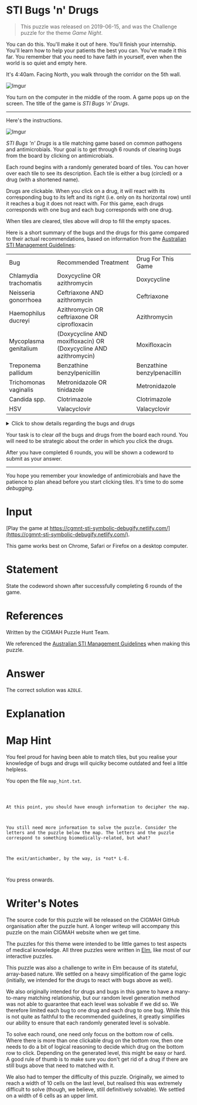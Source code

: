 

# STI Bugs 'n' Drugs

> This puzzle was released on 2019-06-15, and was the Challenge puzzle for the theme *Game Night*. 

You can do this. You'll make it out of here. You'll finish your internship. You'll learn how to help your patients the best you can. You've made it this far. You remember that you need to have faith in yourself, even when the world is so quiet and empty here.

It's 4:40am. Facing North, you walk through the corridor on the 5th wall.

![Imgur](https://i.imgur.com/cEUykIm.gif)

You turn on the computer in the middle of the room. A game pops up on the screen. The title of the game is *STI Bugs 'n' Drugs*. 

--- 

Here's the instructions.

![Imgur](https://i.imgur.com/Hsqi5a5.gif)

*STI Bugs 'n' Drugs* is a tile matching game based on common pathogens and antimicrobials. Your goal is to get through 6 rounds of clearing bugs from the board by clicking on antimicrobials.

Each round begins with a randomly generated board of tiles. You can hover over each tile to see its description. Each tile is either a bug (circled) or a drug (with a shortened name).

Drugs are clickable. When you click on a drug, it will react with its corresponding bug to its left and its right (i.e. only on its horizontal row) until it reaches a bug it does not react with. For this game, each drugs corresponds with one bug and each bug corresponds with one drug. 

When tiles are cleared, tiles above will drop to fill the empty spaces.

Here is a short summary of the bugs and the drugs for this game compared to their actual recommendations, based on information from the [Australian STI Management Guidelines](http://www.sti.guidelines.org.au/):

<table>
<tbody>
<tr>
<td>Bug</td>
<td>Recommended Treatment</td>
<td>Drug For This Game</td>
</tr>
<tr>
<td>Chlamydia trachomatis</td>
<td>Doxycycline OR azithromycin</td>
<td>Doxycycline</td>
</tr>
<tr>
<td>Neisseria gonorrhoea</td>
<td>Ceftriaxone AND azithromycin</td>
<td>Ceftriaxone</td>
</tr>
<tr>
<td>Haemophilus ducreyi</td>
<td>Azithromycin OR ceftriaxone OR ciprofloxacin</td>
<td>Azithromycin</td>
</tr>
<tr>
<td>Mycoplasma genitalium</td>
<td>(Doxycycline AND moxifloxacin) OR (Doxycycline AND azithromycin)</td>
<td>Moxifloxacin</td>
</tr>
<tr>
<td>Treponema pallidum</td>
<td>Benzathine benzylpenicillin</td>
<td>Benzathine benzylpenacillin</td>
</tr>
<tr>
<td>Trichomonas vaginalis</td>
<td>Metronidazole OR tinidazole</td>
<td>Metronidazole</td>
</tr>
<tr>
<td>Candida spp.</td>
<td>Clotrimazole</td>
<td>Clotrimazole</td>
</tr>
<tr>
<td>HSV</td>
<td>Valacyclovir</td>
<td>Valacyclovir</td>
</tr>
</tbody>
</table>

<details>
<summary> Click to show details regarding the bugs and drugs</summary>
<ol>
<li><p><i>Chlamydia trachomatis, serovars D-F</i>, a gram-negative bacterium. The recommended pharmacological  treatment for uncomplicated infection is doxycycline <i>or</i> azithromycin, but for this game, it only reacts with <i>doxycycline</i>.</p></li>
<li><p><i>Neisseria gonorrhoea</i>, a gram-negative diplococci. The recommended pharmacological treatment is ceftriaxone <i>and</i> azithromycin, but for this game, it only reacts with <i>ceftriaxone</i>. </p></li>
<li><p><i>Haemophilus ducreyi</i>, a gram-negative coccobacillus associated with <i>chancroid</i> and, on staining, often appears in a "school of fish" pattern. The recommended pharmacological treatment is azithromycin <i>or</i> ceftriaxone <i>or</i> ciprofloxacin, but for this game, it only reacts with <i>azithromycin</i>. </p></li>
<li><p><i>Mycoplasma genitalium</i>, a small flask-shaped bacterium. The recommended pharmacological treatment is doxycycline followed by azithromycin if macrolide susceptible, but very high rates of macrolide-resistance amongst risk groups in Australia (e.g. up to 80% in men who have sex with men and 50% in heterosexual women and men) mean that treatment with doxycycline followed by <i>moxifloxacin</i> is recommended where resistance is suspected. For this game, mycoplasma only reacts with <i>moxifloxacin</i>. </p></li>
<li><p><i>Treponema pallidum</i>, a spirochete seen on dark field microscopy associated with <i>syphillis</i>. The recommended pharmacological treatment is benzathine benzylpenicillin (aka benzathine penicillin G). In this game, treponema pallidum reacts with <i>benzathine benzylpenicillin (G)</i>.</p></li>
<li><p><i>Trichomonas vaginalis</i>, a parasite associated with profuse, frothy vaginal discharge. The recommended pharmacological treatment is metronidazole or tinidazole. For this game, trichomonas reacts with <i>metronidazole</i>.</p></li>
<li><p><i>Candida species</i>, fungi associated with candidiasis which often appear with budding yeasts or pseudohyphae on microscopy. The recommended pharmacological treatment is clotrimazole cream. For this game, candida reacts with clotrimazle. </p></li>
<li><p><i>Herpes simplex virus</i>, a virus associated with oral and genita lherpes. The recommended pharmacological treatment is valacyclovir. For this game, HSV reacts with valacyclovir. </p></li>
</ol>
</details>

Your task is to clear *all* the bugs and drugs from the board each round. You will need to be strategic about the order in which you click the drugs.

After you have completed 6 rounds, you will be shown a codeword to submit as your answer.

---

You hope you remember your knowledge of antimicrobials and have the patience to plan ahead before you start clicking tiles. It's time to do some *debugging*.

# Input

[Play the game at https://cgmnt-sti-symbolic-debugify.netlify.com/](https://cgmnt-sti-symbolic-debugify.netlify.com/).

This game works best on Chrome, Safari or Firefox on a desktop computer.

# Statement

State the codeword shown after successfully completing 6 rounds of the game.


# References

Written by the CIGMAH Puzzle Hunt Team.

We referenced the [Australian STI Management Guidelines](http://www.sti.guidelines.org.au/) when making this puzzle.

# Answer

The correct solution was `AZOLE`.

# Explanation

# Map Hint

You feel proud for having been able to match tiles, but you realise your knowledge of bugs and drugs will quiclky become outdated and feel a little helpless. 

You open the file `map_hint.txt`.

```text

At this point, you should have enough information to decipher the map.

You still need more information to solve the puzzle. Consider the letters and the puzzle below the map. The letters and the puzzle correspond to something biomedically-related, but what? 

The exit/antichamber, by the way, is *not* L-E. 

```

You press onwards.

# Writer's Notes

The source code for this puzzle will be released on the CIGMAH GitHub organisation after the puzzle hunt. A longer writeup will accompany this puzzle on the main CIGMAH website when we get time.

The puzzles for this theme were intended to be little games to test aspects of medical knowledge. All three puzzles were written in [Elm](https://elm-lang.org/), like most of our interactive puzzles.

This puzzle was also a challenge to write in Elm because of its stateful, array-based nature. We settled on a heavy simplification of the game logic (initially, we intended for the drugs to react with bugs above as well). 

We also originally intended for drugs and bugs in this game to have a many-to-many matching relationship, but our random level generation method was not able to guarantee that each level was solvable if we did so. We therefore limited each bug to one drug and each drug to one bug. While this is not quite as faithful to the recommended guidelines, it greatly simplifies our ability to ensure that each randomly generated level is solvable. 

To solve each round, one need only focus on the bottom row of cells. Where there is more than one clickable drug on the bottom row, then one needs to do a bit of logical reasoning to decide which drug on the bottom row to click. Depending on the generated level, this might be easy or hard. A good rule of thumb is to make sure you don't get rid of a drug if there are still bugs above that need to matched with it. 

We also had to temper the difficulty of this puzzle. Originally, we aimed to reach a width of 10 cells on the last level, but realised this was extremely difficult to solve (though, we believe, still definitively solvable). We settled on a width of 6 cells as an upper limit.


